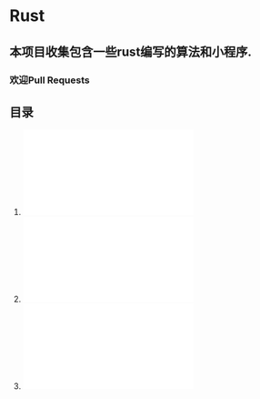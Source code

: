 # Rust
## 本项目收集包含一些rust编写的算法和小程序.
### 欢迎Pull Requests

## 目录

1.  ![插入排序](./insert_insort.rs)
2.  ![线性查找](./linearity_find.rs)
3.  ![选择排序](./select_insort.rs)
